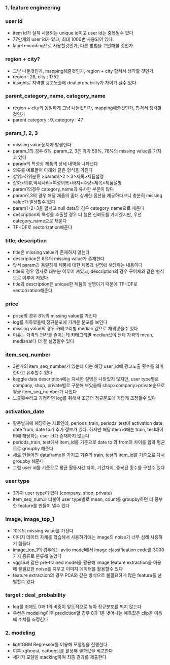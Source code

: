 ### 1. feature engineering

### user id

- item id가 실제 사용되는 unique id이고 user id는 중복될수 있다
- 77만개의 user id가 있고, 최대 1000번 사용되어 있다.
- label encoding으로 사용할것인가, 다른 방법을 고안해볼 것인가

### region + city?

- 그냥 나둘것인가, mapping해줄것인가, region + city 합쳐서 생각할 것인가
- region : 28, city : 1752
- insight로 지역별 광고노출에 deal probability가 차이가 날수 있다

### parent_category_name, category_name

- region + city와 동일하게 그냥 나둘것인가, mapping해줄것인가, 합쳐서 생각할 것인가
- parent category : 9, category : 47

### param_1, 2, 3

- missing value문제가 발생한다
- param_1의 경우 6%, param_2, 3은 각각 59%, 78%의 missing value를 가지고 있다
- param의 특성상 제품의 상세 내역을 나타낸다
- 의류를 예로들어 아래와 같은 형식을 가진다
- 상위>하위분류    >param1>2  >    3>제목>제품설명
- 잡화>의류,악세사리>여성의복>바지>수량>제목>제품설병
- param1의경우 category_name과 유사한 부분이 많다
- param2,3의 경우 해당 재품의 좀더 상세한 옵션을 제공하다보니 충분히 missing value가 발생할수 있다
- param1+2+3을 합치고 null data의 경우 category_name으로 채운다
- description의 특성을 추출할 경우 더 높은 신뢰도를 가지겠지만, 우선 category_name으로 채운다
- TF-IDF로 vectorization해준다

### title, description

- title은 missing value가 존재하지 않는다
- description은 8%의 missing value가 존재한다
- 앞서 param과 동일하게 제품에 대한 제목과 설명에 해당하는 내용이다
- title의 경우 명사로 대부분 이루어 져있고, description의 경우 구어체와 같은 형식으로 이루어 져있다
- title과 description은 unique한 제품의 설명이기 때문에 TF-IDF로 vectorization해준다

### price

- price의 경우 8%의 missing value를 가진다
- log를 취하였을때 정규분포에 가까운 분포를 보인다
- missing value의 경우 카테고리별 median 값으로 채워넣을수 있다
- 이유는 가격의 편차를 줄이는데 카테고리별 median값이 전체 가격의 mean, median보다 더 잘 설명될수 있다

### item_seq_number

- 3만개의 item_seq_number가 있는데 이는 해당 user_id에 광고노출 횟수를 의미한다고 유추할수 있다
- kaggle data description에는 자세한 설명은 나와있지 않지만, user type별로 company, shop, private별로 구분해 보았을때 shop>company>private순으로 평균 item_seq_number가 나왔다
- 노출횟수라고 가정하면 log를 취해서 조금더 정규분포에 가깝게 조정할수 있다

### activation_date

- 활동날짜에 해당하는 자료인데, periods_train, periods_test에 activation date, date from, date to가 추가 정보가 있다. 하지만 해당 item id에는 train, test데이터에 해당하는 user id가 존재하지 않는다
- periods_train, test에서 item_id를 기준으로 date to 와 from의 차이를 합과 평균으로 groupby 해준다
- 새로 만들어진 dataframe을 가지고 기존의 train, test의 item_id를 기준으로 다시 groupby 해준다
- 그럼 user id를 기준으로 평균 활동시간 차이, 기간차이, 중복된 횟수를 구할수 있다

### user type

- 3가지 user type이 있다 (company, shop, private)
- item_seq_num과 더불어 user type별로 mean, count를 groupby하면 더 풍부한 feature를 만들어 낼수 있다

### image, image_top_1

- 10%의 missing value를 가진다
- 이미지 데이터 자체를 학습해서 사용하기에는 image의 noise가 너무 심해 사용하기 힘들다
- image_top_1의 경우에는 avito model에서 image classification code를 3000가지 종류로 분류해 놓았다
- vgg16과 같은 pre-trained model을 활용해 image feature extraction을 이용해 불필요한 noise를 지우고 이미지 데이터를 활용할수 있다
- feature extraction의 경우 PCA와 같은 방식으로 불필요하게 많은 feature를 선별할수 있다

### target : deal_probability

- log를 취해도 0과 1의 비중이 앞도적으로 높아 정규분포를 띄지 않는다
- 우선은 modeling이후 prediction할 경우 0과 1을 벗어나는 예측값은 clip을 이용해 수치를 조정한다


### 2. modeling

- lightGBM Regressor를 이용해 모델링을 진행한다
- 이후 xgboost, catboost를 활용해 결과값을 비교한다
- 세가지 모델을 stacking하여 최종 결과를 제출한다



